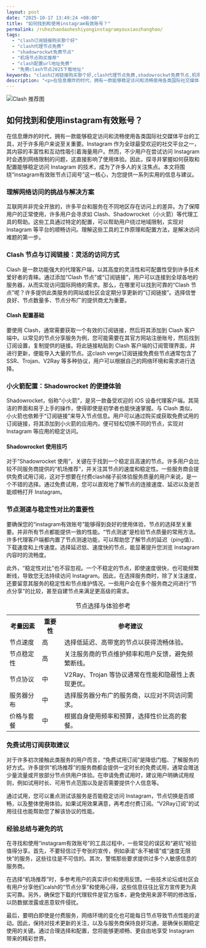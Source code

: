 ```yaml
---
layout: post
date: "2025-10-17 13:49:24 +08:00"
title: "如何找到和使用instagram有效账号？"
permalink: /ruhezhaodaoheshiyonginstagramyouxiaozhanghao/
tags:
  - "clash订阅链接购买那个好"
  - "clash代理节点免费"
  - "shadowrockwt免费节点"
  - "机场节点购买推荐"
  - "clash配置url地址免费"
  - "免费clash节点2025下载地址"
keywords: "clash订阅链接购买那个好,clash代理节点免费,shadowrockwt免费节点,机场节点购买推荐,clash配置url地址免费,免费clash节点2025下载地址"
description: "<p>在信息爆炸的时代，拥有一款能够稳定访问和流畅使用各类国际社交媒体平台的工具，对于许多用户来说至关重要。Instagram 作为全球最受欢迎的社交平台之一，其内容的丰富性和互动性吸引着海量用户。然而，不少用户在尝试访问 Instagram 时会遇到网络限制的问题，这直接影响了使用体验。因此，探寻并掌握如何获取和配置能够稳定访问 Instagram 的技术，成为了许多人的关注焦点。本文将围绕“instagram有效账节点订阅号”这一核心，为您提供一系列实用的信息与建议。</p>"
---
```


![Clash 推荐图](https://clashjd.github.io/assets/img/付费小火箭机场推荐.png)

## 如何找到和使用instagram有效账号？

<p>在信息爆炸的时代，拥有一款能够稳定访问和流畅使用各类国际社交媒体平台的工具，对于许多用户来说至关重要。Instagram 作为全球最受欢迎的社交平台之一，其内容的丰富性和互动性吸引着海量用户。然而，不少用户在尝试访问 Instagram 时会遇到网络限制的问题，这直接影响了使用体验。因此，探寻并掌握如何获取和配置能够稳定访问 Instagram 的技术，成为了许多人的关注焦点。本文将围绕“instagram有效账节点订阅号”这一核心，为您提供一系列实用的信息与建议。</p>
<h3>理解网络访问的挑战与解决方案</h3>
<p>互联网并非完全开放的，许多平台和服务在不同地区存在访问上的差异。为了保障用户的正常使用，许多用户会寻求如 Clash、Shadowrocket（小火箭）等代理工具的帮助。这些工具通过特定的配置，可以帮助用户绕过地域限制，实现对 Instagram 等平台的顺畅访问。理解这些工具的工作原理和配置方法，是解决访问难题的第一步。</p>
<h3>Clash 节点与订阅链接：灵活的访问方式</h3>
<p>Clash 是一款功能强大的代理客户端，以其高度的灵活性和可配置性受到许多技术爱好者的青睐。通过添加“Clash 节点”或“订阅链接”，用户可以连接到全球各地的服务器，从而实现访问国际网络的需求。那么，在哪里可以找到可靠的“Clash 节点”呢？许多提供此类服务的网站或社区会定期分享更新的“订阅链接”。选择信誉良好、节点数量多、节点分布广的提供商尤为重要。</p>
<h4>Clash 配置基础</h4>
<p>要使用 Clash，通常需要获取一个有效的订阅链接，然后将其添加到 Clash 客户端中。以常见的节点分享服务为例，您可能需要在其官方网站注册账号，然后找到订阅设置，复制提供的链接。将此链接粘贴到 Clash 客户端的订阅管理界面，并进行更新，便能导入大量的节点。这clash verge订阅链接免费些节点通常包含了 SSR、Trojan、V2Ray 等多种协议，用户可以根据自己的网络环境和需求进行选择。</p>
<h3>小火箭配置：Shadowrocket 的便捷体验</h3>
<p>Shadowrocket，俗称“小火箭”，是另一款备受欢迎的 iOS 设备代理客户端。其简洁的界面和易于上手的操作，使得即使是初学者也能快速掌握。与 Clash 类似，小火箭也依赖于“订阅链接”来导入节点信息。用户可以通过购买或获取免费试用的订阅链接，将其添加到小火箭的应用内，便可轻松切换不同的节点，实现对 Instagram 等应用的稳定访问。</p>
<h4>Shadowrocket 使用技巧</h4>
<p>对于“Shadowrocket 使用”，关键在于找到一个稳定且高速的节点。许多用户会比较不同服务商提供的“机场推荐”，并关注其节点的速度和稳定性。一些服务商会提供免费试用订阅，这对于想要在付费clash梯子前体验服务质量的用户来说，是一个不错的选择。通过免费试用，您可以直观地了解节点的连接速度、延迟以及是否能顺畅打开 Instagram。</p>
<h3>节点测速与稳定性对比的重要性</h3>
<p>要确保您的“instagram有效账号”能够得到良好的使用体验，节点的选择至关重要。并非所有节点都能提供一致的性能。“节点测速”是检验节点质量的常用方法。许多代理客户端都内置了节点测速功能，可以帮助您了解节点的延迟（ping值）、下载速度和上传速度。选择延迟低、速度快的节点，能显著提升您浏览 Instagram 内容时的流畅度。</p>
<p>此外，“稳定性对比”也不容忽视。一个不稳定的节点，即使速度很快，也可能频繁断线，导致您无法持续访问 Instagram。因此，在选择服务商时，除了关注速度，还要留意其服务的稳定性和节点维护情况。一些用户会在多个服务商之间进行“节点分享”的比较，甚至自建节点来满足更高级的需求。</p>
<table>
<caption>节点选择与体验参考</caption>
<tr>
<th>考量因素</th>
<th>重要性</th>
<th>参考建议</th>
</tr>
<tr>
<td>节点速度</td>
<td>高</td>
<td>选择低延迟、高带宽的节点以获得流畅体验。</td>
</tr>
<tr>
<td>节点稳定性</td>
<td>高</td>
<td>关注服务商的节点维护频率和用户反馈，避免频繁断线。</td>
</tr>
<tr>
<td>节点协议</td>
<td>中</td>
<td>V2Ray、Trojan 等协议通常在性能和隐蔽性上表现更优。</td>
</tr>
<tr>
<td>服务器分布</td>
<td>中</td>
<td>选择服务器分布广的服务商，以应对不同访问需求。</td>
</tr>
<tr>
<td>价格与套餐</td>
<td>中</td>
<td>根据自身使用频率和预算，选择性价比高的套餐。</td>
</tr>
</table>
<h3>免费试用订阅获取建议</h3>
<p>对于许多初次接触此类服务的用户而言，“免费试用订阅”是降低门槛、了解服务的好方式。许多提供“机场推荐”的服务商都会提供一定时长的免费试用，通常会赠送少量流量或开放部分节点供用户体验。在申请免费试用时，建议用户明确试用规则，例如试用时长、可用节点范围以及是否需要提供个人信息等。</p>
<p>通过试用，您可以重点测试该服务是否能稳定访问 Instagram，节点切换是否顺畅，以及整体使用体验。如果试用效果满意，再考虑付费订阅。“V2Ray订阅”的试用往往也能帮助您了解该协议的性能。</p>
<h3>经验总结与避免的坑</h3>
<p>在寻找和使用“instagram有效账号”的工具过程中，一些常见的误区和“避坑”经验值得分享。首先，不要轻信过于夸张的宣传，例如承诺“永不被墙”或“速度无限快”的服务，这些往往是不可信的。其次，警惕那些要求提供过多个人敏感信息的服务商。</p>
<p>在选择“机场推荐”时，多参考用户的真实评价和使用反馈。一些技术论坛或社区会有用户分享他们calsh的“节点分享”和使用心得，这些信息往往比官方宣传更为真实可靠。另外，确保您下载的代理软件是官方版本，避免使用来源不明的修改版，以防数据泄露或恶意软件侵扰。</p>
<p>最后，要明白即使是付费服务，网络环境的变化也可能每日节点导致节点性能的波动。因此，保持对技术更新的关注，以及与服务商保持良好沟通，是确保长期稳定使用的关键。通过合理选择和配置，您将能够更顺畅、更自由地享受 Instagram 带来的精彩世界。</p>